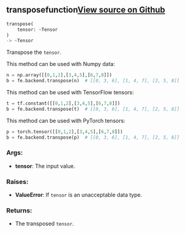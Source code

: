 ## transpose<span class="tag">function</span><a class="sourcelink" href=https://github.com/fastestimator/fastestimator/blob/r1.2/fastestimator/backend/transpose.py/#L24-L61>View source on Github</a>
```python
transpose(
	tensor: ~Tensor
)
-> ~Tensor
```
Transpose the `tensor`.

This method can be used with Numpy data:
```python
n = np.array([[0,1,2],[3,4,5],[6,7,8]])
b = fe.backend.transpose(n)  # [[0, 3, 6], [1, 4, 7], [2, 5, 8]]
```

This method can be used with TensorFlow tensors:
```python
t = tf.constant([[0,1,2],[3,4,5],[6,7,8]])
b = fe.backend.transpose(t)  # [[0, 3, 6], [1, 4, 7], [2, 5, 8]]
```

This method can be used with PyTorch tensors:
```python
p = torch.tensor([[0,1,2],[3,4,5],[6,7,8]])
b = fe.backend.transpose(p)  # [[0, 3, 6], [1, 4, 7], [2, 5, 8]]
```


<h3>Args:</h3>


* **tensor**: The input value. 

<h3>Raises:</h3>


* **ValueError**: If `tensor` is an unacceptable data type.

<h3>Returns:</h3>

<ul class="return-block"><li>    The transposed <code>tensor</code>.

</li></ul>


